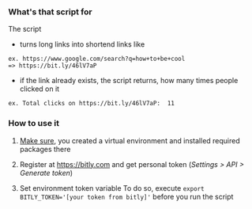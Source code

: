 

### What's that script for

The script 
* turns long links into shortend links like 
```
ex. https://www.google.com/search?q=how+to+be+cool 
=> https://bit.ly/46lV7aP
```
* if the link already exists, the script returns, how many times people clicked on it
```
ex. Total clicks on https://bit.ly/46lV7aP:  11
```




### How to use it
1. [Make sure](../README.md#how-to-launch-the-code), you created a virtual environment and installed required packages there

2. Register at https://bitly.com and get personal token (*Settings > API > Generate token*)

3. Set environment token variable
To do so, execute 
`export BITLY_TOKEN='[your token from bitly]'`
before you run the script
